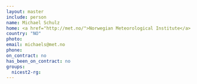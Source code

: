 ```yaml
---
layout: master
include: person
name: Michael Schulz
home: <a href="http://met.no/">Norwegian Meteorological Institute</a>
country: "NO"
photo:
email: michaels@met.no
phone:
on_contract: no
has_been_on_contract: no
groups:
  nicest2-rg:
---
```

